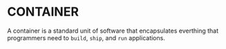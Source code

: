 # CONTAINER

A container is a standard unit of software that encapsulates everthing that
programmers need to `build`, `ship`, and `run` applications.
